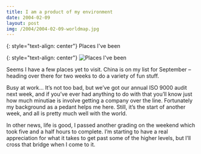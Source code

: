```yaml
---
title: I am a product of my environment
date: 2004-02-09
layout: post
img: /2004/2004-02-09-worldmap.jpg
---
```

{: style="text-align: center"}
Places I've been

{: style="text-align: center"}
![Places I've been]({{site.baseurl}}/assets/img/2004/2004-02-09-worldmap.jpg)

Seems I have a few places yet to visit. China is on my list for September – heading over there for two weeks to do a variety of fun stuff.

Busy at work… It’s not too bad, but we’ve got our annual ISO 9000 audit next week, and if you’ve ever had anything to do with that you’ll know just how much minutiae is involve getting a company over the line. Fortunately my background as a pedant helps me here. Still, it’s the start of another week, and all is pretty much well with the world.

In other news, life is good, I passed another grading on the weekend which took five and a half hours to complete. I’m starting to have a real appreciation for what it takes to get past some of the higher levels, but I’ll cross that bridge when I come to it.
